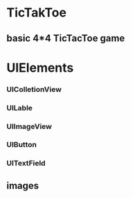 # TicTakToe

## basic 4*4 TicTacToe game 

# UIElements

### UIColletionView
### UILable
### UIImageView
### UIButton
### UITextField



## images







